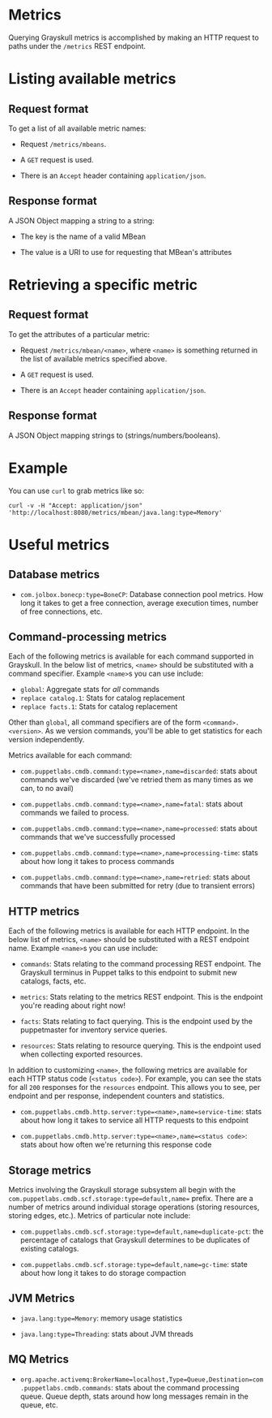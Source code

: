 # Metrics

Querying Grayskull metrics is accomplished by making an HTTP request
to paths under the `/metrics` REST endpoint.

# Listing available metrics

## Request format

To get a list of all available metric names:

* Request `/metrics/mbeans`.

* A `GET` request is used.

* There is an `Accept` header containing `application/json`.

## Response format

A JSON Object mapping a string to a string:

* The key is the name of a valid MBean

* The value is a URI to use for requesting that MBean's attributes

# Retrieving a specific metric

## Request format

To get the attributes of a particular metric:

* Request `/metrics/mbean/<name>`, where `<name>` is something
  returned in the list of available metrics specified above.

* A `GET` request is used.

* There is an `Accept` header containing `application/json`.

## Response format

A JSON Object mapping strings to (strings/numbers/booleans).

# Example

You can use `curl` to grab metrics like so:

    curl -v -H "Accept: application/json" 'http://localhost:8080/metrics/mbean/java.lang:type=Memory'

# Useful metrics

## Database metrics

* `com.jolbox.bonecp:type=BoneCP`: Database connection pool
  metrics. How long it takes to get a free connection, average
  execution times, number of free connections, etc.

## Command-processing metrics

Each of the following metrics is available for each command supported
in Grayskull. In the below list of metrics, `<name>` should be
substituted with a command specifier. Example `<name>`s you can use
include:

* `global`: Aggregate stats for _all_ commands
* `replace catalog.1`: Stats for catalog replacement
* `replace facts.1`: Stats for catalog replacement

Other than `global`, all command specifiers are of the form
`<command>.<version>`. As we version commands, you'll be able to get
statistics for each version independently.

Metrics available for each command:

* `com.puppetlabs.cmdb.command:type=<name>,name=discarded`: stats
  about commands we've discarded (we've retried them as many times as
  we can, to no avail)

* `com.puppetlabs.cmdb.command:type=<name>,name=fatal`: stats about
  commands we failed to process.

* `com.puppetlabs.cmdb.command:type=<name>,name=processed`: stats
  about commands that we've successfully processed

* `com.puppetlabs.cmdb.command:type=<name>,name=processing-time`:
  stats about how long it takes to process commands

* `com.puppetlabs.cmdb.command:type=<name>,name=retried`: stats about
  commands that have been submitted for retry (due to transient
  errors)

## HTTP metrics

Each of the following metrics is available for each HTTP endpoint. In
the below list of metrics, `<name>` should be substituted with a REST
endpoint name. Example `<name>`s you can use include:

* `commands`: Stats relating to the command processing REST
  endpoint. The Grayskull terminus in Puppet talks to this endpoint to
  submit new catalogs, facts, etc.

* `metrics`: Stats relating to the metrics REST endpoint. This is the
  endpoint you're reading about right now!

* `facts`: Stats relating to fact querying. This is the endpoint used
  by the puppetmaster for inventory service queries.

* `resources`: Stats relating to resource querying. This is the
  endpoint used when collecting exported resources.

In addition to customizing `<name>`, the following metrics are
available for each HTTP status code (`<status code>`). For example, you can
see the stats for all `200` responses for the `resources`
endpoint. This allows you to see, per endpoint and per response,
independent counters and statistics.

* `com.puppetlabs.cmdb.http.server:type=<name>,name=service-time`:
  stats about how long it takes to service all HTTP requests to this endpoint

* `com.puppetlabs.cmdb.http.server:type=<name>,name=<status code>`:
  stats about how often we're returning this response code

## Storage metrics

Metrics involving the Grayskull storage subsystem all begin with the
`com.puppetlabs.cmdb.scf.storage:type=default,name=` prefix. There are
a number of metrics around individual storage operations (storing
resources, storing edges, etc.). Metrics of particular note include:

* `com.puppetlabs.cmdb.scf.storage:type=default,name=duplicate-pct`:
  the percentage of catalogs that Grayskull determines to be
  duplicates of existing catalogs.

* `com.puppetlabs.cmdb.scf.storage:type=default,name=gc-time`: state
  about how long it takes to do storage compaction

## JVM Metrics

* `java.lang:type=Memory`: memory usage statistics

* `java.lang:type=Threading`: stats about JVM threads

## MQ Metrics

* `org.apache.activemq:BrokerName=localhost,Type=Queue,Destination=com.puppetlabs.cmdb.commands`:
  stats about the command processing queue. Queue depth, stats around
  how long messages remain in the queue, etc.

